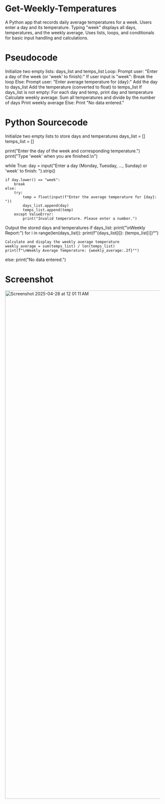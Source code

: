 # Get-Weekly-Temperatures
A Python app that records daily average temperatures for a week. Users enter a day and its temperature. Typing "week" displays all days, temperatures, and the weekly average. Uses lists, loops, and conditionals for basic input handling and calculations.
# Pseudocode
Initialize two empty lists: days_list and temps_list
Loop:
    Prompt user: "Enter a day of the week (or 'week' to finish):"
    If user input is "week":
        Break the loop
    Else:
        Prompt user: "Enter average temperature for {day}:"
        Add the day to days_list
        Add the temperature (converted to float) to temps_list
If days_list is not empty:
    For each day and temp, print day and temperature
    Calculate weekly average:
        Sum all temperatures and divide by the number of days
    Print weekly average
Else:
    Print "No data entered."
# Python Sourcecode
Initialize two empty lists to store days and temperatures
days_list = []
temps_list = []

print("Enter the day of the week and corresponding temperature.")
print("Type 'week' when you are finished.\n")

while True:
    day = input("Enter a day (Monday, Tuesday, ..., Sunday) or 'week' to finish: ").strip()

    if day.lower() == "week":
        break
    else:
        try:
            temp = float(input(f"Enter the average temperature for {day}: "))
            days_list.append(day)
            temps_list.append(temp)
        except ValueError:
            print("Invalid temperature. Please enter a number.")

Output the stored days and temperatures
if days_list:
    print("\nWeekly Report:")
    for i in range(len(days_list)):
        print(f"{days_list[i]}: {temps_list[i]}°")

    Calculate and display the weekly average temperature
    weekly_average = sum(temps_list) / len(temps_list)
    print(f"\nWeekly Average Temperature: {weekly_average:.2f}°")
else:
    print("No data entered.")

# Screenshot
<img width="1655" alt="Screenshot 2025-04-28 at 12 01 11 AM" src="https://github.com/user-attachments/assets/0b83310f-433e-49a7-a116-70f1f6b41e38" />


